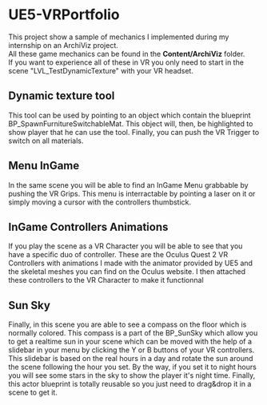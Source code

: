 # UE5-VRPortfolio
This project show a sample of mechanics I implemented during my internship on an ArchiViz project.\
All these game mechanics can be found in the **Content/ArchiViz** folder.\
If you want to experience all of these in VR you only need to start in the scene "LVL_TestDynamicTexture" with your VR headset.

## Dynamic texture tool
This tool can be used by pointing to an object which contain the blueprint BP_SpawnFurnitureSwitchableMat. This object will, then, be highlighted to show player that he can use the tool. Finally, you can push the VR Trigger to switch on all materials.

## Menu InGame
In the same scene you will be able to find an InGame Menu grabbable by pushing the VR Grips. This menu is interractable by pointing a laser on it or simply moving a cursor with the controllers thumbstick.

## InGame Controllers Animations
If you play the scene as a VR Character you will be able to see that you have a specific duo of controller. These are the Oculus Quest 2 VR Controllers with animations I made with the animator provided by UE5 and the skeletal meshes you can find on the Oculus website.
I then attached these controllers to the VR Character to make it functionnal

## Sun Sky
Finally, in this scene you are able to see a compass on the floor which is normally colored. This compass is a part of the BP_SunSky which allow you to get a realtime sun in your scene which can be moved with the help of a slidebar in your menu by clicking the Y or B buttons of your VR controllers. This slidebar is based on the real hours in a day and rotate the sun around the scene following the hour you set. By the way, if you set it to night hours you will see some stars in the sky to show the player it's night time. Finally, this actor blueprint is totally reusable so you just need to drag&drop it in a scene to get it.
